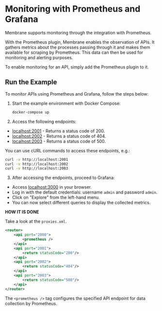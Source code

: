 # Monitoring with Prometheus and Grafana

Membrane supports monitoring through the integration with Prometheus.

With the Prometheus plugin, Membrane enables the observation of APIs. It gathers metrics about the processes passing through it and makes them available for scraping by Prometheus. This data can then be used for monitoring and alerting purposes.

To enable monitoring for an API, simply add the Prometheus plugin to it.
## Run the Example

To monitor APIs using Prometheus and Grafana, follow the steps below:

1. Start the example environment with Docker Compose:

   ```bash
   docker-compose up
   ```

2. Access the following endpoints:

  - [localhost:2001](http://localhost:2001) - Returns a status code of 200.
  - [localhost:2002](http://localhost:2002) - Returns a status code of 404.
  - [localhost:2003](http://localhost:2003) - Returns a status code of 500.

   You can use cURL commands to access these endpoints, e.g.:

   ```bash
   curl -v http://localhost:2001
   curl -v http://localhost:2002
   curl -v http://localhost:2003
   ```

3. After accessing the endpoints, proceed to Grafana:

  - Access [localhost:3000](http://localhost:3000) in your browser.
  - Log in with the default credentials: username `admin` and password `admin`.
  - Click on "Explore" from the left-hand menu.
  - You can now select different queries to display the collected metrics.

**HOW IT IS DONE**

Take a look at the `proxies.xml`.

```xml
<router>
    <api port="2000">
        <prometheus />
    </api>
    <api port="2001">
        <return statusCode="200"/>
    </api>
    <api port="2002">
        <return statusCode="404"/>
    </api>
    <api port="2003">
        <return statusCode="500"/>
    </api>
</router>
```

The `<prometheus />` tag configures the specified API endpoint for data collection by Prometheus.